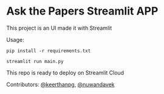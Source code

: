 # Ask the Papers Streamlit APP

This project is an UI made it with Streamlit 

Usage: 

```
pip install -r requirements.txt 
```

```
streamlit run main.py
```

This repo is ready to deploy on Streamlit Cloud

Contributors: [@keerthanpg](www.github.com/keerthanpg), [@nuwandavek](www.github.com/nuwandavek)

